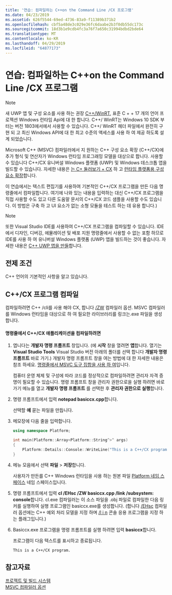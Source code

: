 ```yaml
---
title: '연습: 컴파일하는 C++on the Command Line /CX 프로그램'
ms.date: 04/23/2019
ms.assetid: 626f5544-69ed-4736-83a9-f11389b371b2
ms.openlocfilehash: cbf5a48de3c029e36fc6daabe2b3f0db55dc173c
ms.sourcegitcommit: 18d3b1e9cdb4fc3a76f7a650c31994bdbd2bde64
ms.translationtype: MT
ms.contentlocale: ko-KR
ms.lasthandoff: 04/29/2019
ms.locfileid: "64877173"
---
```

# <a name="walkthrough-compiling-a-ccx-program-on-the-command-line"></a>연습: 컴파일하는 C++on the Command Line /CX 프로그램

> [!NOTE] 
> 새 UWP 앱 및 구성 요소를 사용 하는 권장 [ C++/WinRT](/windows/uwp/cpp-and-winrt-apis/), 표준 C + + 17 개의 언어 프로젝션 Windows 런타임 Api에 대 한 합니다. C++/ WinRT는 Windows 10 SDK 부터는 버전 1803에서에서 사용할 수 있습니다. C++/ WinRT 헤더 파일에서 완전히 구현 되 고 최신 Windows API에 대 한 최고 수준의 액세스를 사용 하 여 제공 하도록 설계 되었습니다.

Microsoft C++ (MSVC) 컴파일러에서 지 원하는 C++ 구성 요소 확장 (C++/CX)에 추가 형식 및 연산자가 Windows 런타임 프로그래밍 모델을 대상으로 합니다. 사용할 수 있습니다 C++/CX 유니버설 Windows 플랫폼 (UWP) 및 Windows 데스크톱 앱을 빌드할 수 있습니다. 자세한 내용은 [는 C+ 둘러보기 + CX](https://msdn.microsoft.com/magazine/dn166929.aspx) 하 고 [런타임 플랫폼용 구성 요소 확장](../extensions/component-extensions-for-runtime-platforms.md)합니다.

이 연습에서는 텍스트 편집기를 사용하여 기본적인 C++/CX 프로그램을 만든 다음 명령줄에서 컴파일합니다. 여기에 나와 있는 내용을 입력하는 대신 C++/CX 프로그램을 직접 사용할 수도 있고 다른 도움말 문서의 C++/CX 코드 샘플을 사용할 수도 있습니다. 이 방법은 구축 하 고 UI 요소가 없는 소형 모듈을 테스트 하는 데 유용 합니다.)

> [!NOTE]
> 또한 Visual Studio IDE를 사용하여 C++/CX 프로그램을 컴파일할 수 있습니다. IDE에서 디자인, 디버깅, 에뮬레이션 및 배포 지원 명령줄에서 사용할 수 없는 포함 하므로 IDE를 사용 하 여 유니버설 Windows 플랫폼 (UWP) 앱을 빌드하는 것이 좋습니다. 자세한 내용은 [C++ UWP 앱을 만들](/windows/uwp/get-started/create-a-basic-windows-10-app-in-cpp)합니다.

## <a name="prerequisites"></a>전제 조건

C++ 언어의 기본적인 사항을 알고 있습니다.

## <a name="compiling-a-ccx-program"></a>C++/CX 프로그램 컴파일

컴파일하려면 C++ /cli를 사용 해야 CX, 합니다 [/ZW](reference/zw-windows-runtime-compilation.md) 컴파일러 옵션. MSVC 컴파일러를 Windows 런타임을 대상으로 하 여 필요한 라이브러리를 링크는.exe 파일을 생성 합니다.

#### <a name="to-compile-a-ccx-application-on-the-command-line"></a>명령줄에서 C++/CX 애플리케이션을 컴파일하려면

1. 엽니다는 **개발자 명령 프롬프트** 창입니다. (에 **시작** 창을 열려면 **앱**합니다. 열기는 **Visual Studio Tools** Visual Studio 버전 아래의 폴더를 선택 합니다 **개발자 명령 프롬프트** 바로 가기.) 개발자 명령 프롬프트 창을 여는 방법에 대 한 자세한 내용은 참조 하세요. [명령줄에서 MSVC 도구 집합을 사용 하 여](building-on-the-command-line.md)입니다.

   컴퓨터 운영 체제 및 구성에 따라 코드를 정상적으로 컴파일하려면 관리자 자격 증명이 필요할 수 있습니다. 명령 프롬프트 창을 관리자 권한으로을 실행 하려면 바로 가기 메뉴를 열고 **개발자 명령 프롬프트** 를 선택한 후 **관리자 권한으로 실행**합니다.

1. 명령 프롬프트에서 입력 **notepad basiccx.cpp**합니다.

   선택할 **예** 묻는 파일을 만듭니다.

1. 메모장에 다음 줄을 입력합니다.

    ```cpp
    using namespace Platform;

    int main(Platform::Array<Platform::String^>^ args)
    {
        Platform::Details::Console::WriteLine("This is a C++/CX program.");
    }
    ```

1. 메뉴 모음에서 선택 **파일** > **저장**합니다.

   사용자가 만든를 C++ Windows 런타임을 사용 하는 원본 파일 [Platform 네임 스페이스](../cppcx/platform-namespace-c-cx.md) 네임 스페이스입니다.

1. 명령 프롬프트에서 입력 **cl /EHsc /ZW basiccx.cpp /link /subsystem: console**합니다. cl.exe 컴파일러는 이 소스 파일을 .obj 파일로 컴파일한 다음 링커를 실행하여 실행 프로그램인 basiccx.exe를 생성합니다. (합니다 [/EHsc](reference/eh-exception-handling-model.md) 컴파일러 옵션에는 C++ 예외 처리 모델을 지정 하며 [/l i n](reference/link-pass-options-to-linker.md) 콘솔 응용 프로그램을 지정 하는 플래그입니다.)

1. Basiccx.exe 프로그램을 명령 프롬프트를 실행 하려면 입력 **basiccx**합니다.

   프로그램이 다음 텍스트를 표시하고 종료됩니다.

    ```Output
    This is a C++/CX program.
    ```

## <a name="see-also"></a>참고자료

[프로젝트 및 빌드 시스템](projects-and-build-systems-cpp.md)<br/>
[MSVC 컴파일러 옵션](reference/compiler-options.md)
